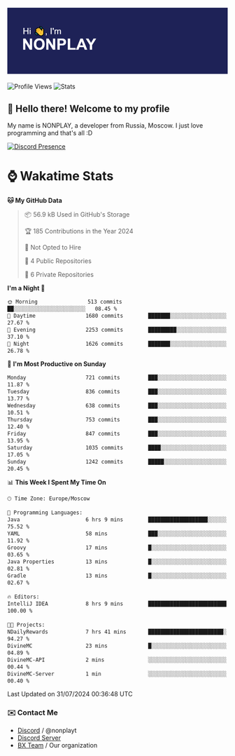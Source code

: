![Discord Presence](./header.png)
<br></br>
![Profile Views](https://komarev.com/ghpvc/?username=NONPLAYT&color=blue&style=for-the-badge)
![Stats](https://img.shields.io/badge/0%25-OPTIMIZED-orange?style=for-the-badge)


## :wave: Hello there! Welcome to my profile

My name is NONPLAY, a developer from Russia, Moscow. I just love programming and that's all :D

[![Discord Presence](https://lanyard.cnrad.dev/api/597087584090587177?showDisplayName=true)](https://discord.com/users/597087584090587177) 

# ⌚ Wakatime Stats

<!--START_SECTION:waka-->
**🐱 My GitHub Data** 

> 📦 56.9 kB Used in GitHub's Storage 
 > 
> 🏆 185 Contributions in the Year 2024
 > 
> 🚫 Not Opted to Hire
 > 
> 📜 4 Public Repositories 
 > 
> 🔑 6 Private Repositories 
 > 
**I'm a Night 🦉** 

```text
🌞 Morning                513 commits         ██░░░░░░░░░░░░░░░░░░░░░░░   08.45 % 
🌆 Daytime                1680 commits        ███████░░░░░░░░░░░░░░░░░░   27.67 % 
🌃 Evening                2253 commits        █████████░░░░░░░░░░░░░░░░   37.10 % 
🌙 Night                  1626 commits        ███████░░░░░░░░░░░░░░░░░░   26.78 % 
```
📅 **I'm Most Productive on Sunday** 

```text
Monday                   721 commits         ███░░░░░░░░░░░░░░░░░░░░░░   11.87 % 
Tuesday                  836 commits         ███░░░░░░░░░░░░░░░░░░░░░░   13.77 % 
Wednesday                638 commits         ███░░░░░░░░░░░░░░░░░░░░░░   10.51 % 
Thursday                 753 commits         ███░░░░░░░░░░░░░░░░░░░░░░   12.40 % 
Friday                   847 commits         ███░░░░░░░░░░░░░░░░░░░░░░   13.95 % 
Saturday                 1035 commits        ████░░░░░░░░░░░░░░░░░░░░░   17.05 % 
Sunday                   1242 commits        █████░░░░░░░░░░░░░░░░░░░░   20.45 % 
```


📊 **This Week I Spent My Time On** 

```text
🕑︎ Time Zone: Europe/Moscow

💬 Programming Languages: 
Java                     6 hrs 9 mins        ███████████████████░░░░░░   75.52 % 
YAML                     58 mins             ███░░░░░░░░░░░░░░░░░░░░░░   11.92 % 
Groovy                   17 mins             █░░░░░░░░░░░░░░░░░░░░░░░░   03.65 % 
Java Properties          13 mins             █░░░░░░░░░░░░░░░░░░░░░░░░   02.81 % 
Gradle                   13 mins             █░░░░░░░░░░░░░░░░░░░░░░░░   02.67 % 

🔥 Editors: 
IntelliJ IDEA            8 hrs 9 mins        █████████████████████████   100.00 % 

🐱‍💻 Projects: 
NDailyRewards            7 hrs 41 mins       ████████████████████████░   94.27 % 
DivineMC                 23 mins             █░░░░░░░░░░░░░░░░░░░░░░░░   04.89 % 
DivineMC-API             2 mins              ░░░░░░░░░░░░░░░░░░░░░░░░░   00.44 % 
DivineMC-Server          1 min               ░░░░░░░░░░░░░░░░░░░░░░░░░   00.40 % 
```


 Last Updated on 31/07/2024 00:36:48 UTC
<!--END_SECTION:waka-->

### ✉️ Contact Me

- [Discord](https://discord.com/users/597087584090587177) / @nonplayt
- [Discord Server](https://discord.gg/p7cxhw7E2M)
- [BX Team](https://github.com/BX-Team) / Our organization
